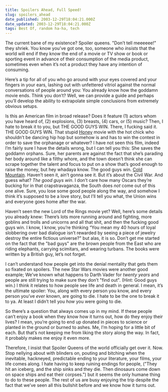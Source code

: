 ```yaml
---
title: Spoilers Ahead, Full Speed!
slug: spoilers_ahead
date_published: 2003-12-29T18:04:21.000Z
date_updated: 2003-12-29T18:04:21.000Z
tags: Best Of, random ha-ha, tech
---
```


The current bane of my existence? Spoiler queens. "Don’t tell meeeeee!" they shriek. You know you’ve got one, too, someone who *insists* that the world will end if they know the end of a movie or TV show or book or sporting event in advance of their consumption of the media product, sometimes even when it’s not a product they have any intention of consuming.

Here’s a tip for all of you who go around with your eyes covered and your fingers in your ears, lashing out with unfettered vitriol against the normal conversations of people around you: You already know how the goddamn movie ends. Think you don’t? Well, we can provide a guide and perhaps you’ll develop the ability to extrapolate simple conclusions from extremely obvious setups.

Is this an American film in broad release? Does it feature (1) actors whom you have heard of, (2) explosions, (3) breasts, (4) cars, or (5) music? Then, I hate to break it to you, but THE GOOD GUYS WIN. There, I fucking said it. THE GOOD GUYS WIN. That stupid [Honey](http://www.imdb.com/title/tt0322589/) movie with the hot chick who shouldn’t be dancing hip hop but somehow is and has to win the contest in order to save the orphanage or whatever? I have not seen this film, indeed I’m fairly sure I have the details wrong, but I can tell you this: She saves the goddamn orphans. Sure, her parents are against the fact that she’s parading her body around like a filthy whore, and the town doesn’t think she can scrape together the talent and focus to put on a show that’s good enough to raise the money, but hey whadaya know. The good guys win.
[Cold Mountain](http://www.imdb.com/title/tt0159365/). Haven’t seen it, ain’t gonna see it. But it’s about the Civil War. And guess what? *The good guys win*. I don’t care how many Oscars they’re bucking for in that crapstravaganza, the South does *not* come out of this one alive. Sure, you lose some good people along the way, and somehow I think it’s supposed to be a love story, but I’ll tell you what, the Union wins and everyone goes home after the war.

Haven’t seen the new Lord of the Rings movie yet? Well, here’s some details you already knew: There’s lots more running around and fighting, more goblins and trolls and unicorns and all that shit, and then the fucking good guys win. I know, I know, you’re thinking “You mean my 40 hours of loyal slobbering over bad dialogue isn’t rewarded by seeing a piece of jewelry destroy the entire fictious universe?" but alas, it is so. Don’t get me started on the fact that the "bad guys" are the brown people from the East who are riding elephants, carrying scimitars, and wearing turbans. The books were written by a British guy, let’s not forget.

I can’t understand how people get into the denial mentality that gets them so fixated on spoilers. The new Star Wars movies were another good example; We’ve known what happens to Darth Vader for *twenty years* and people are still trying to make sure they don’t "find out". (Hint: Good guys win.) I think it relates to how people see life and death in general. I mean, it’s the ultimate spoiler: You, along with every person you know, and every person you’ve *ever* known, are going to die. I hate to be the one to break it to ya. At least I didn’t tell you *how* you were going to die.

So there’s a question that always comes up in my mind. If these people can’t enjoy a book when they know how it turns out, how do they enjoy their lives? I mean, you’re going to end up donated in pieces to science or planted in the ground or burned to ashes. Me, I’m hoping for a little bit of each. But that’s not keeping me from liking the story along the way. In fact, it probably makes me enjoy it even more.

Therefore, I insist that Spoiler Queens of the world officially get over it. Now. Stop nellying about with blinders on, pouting and bitching when the inevitable, hackneyed, predictable ending to your literature, your films, your life comes along. I hate having to keep ruining endings for people, ("They hit an iceberg, and the ship sinks and they die. Then dinosaurs come down on space ships and eat their corpses.") but it seems the only humane thing to do to these people. The rest of us are busy enjoying the trip despite the fact that we’ve seen all this bullshit before and we know how it turns out.
